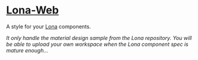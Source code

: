 # [Lona-Web](https://lona-web.github.io/Lona-Web/)

A style for your [Lona](https://github.com/airbnb/Lona) components.

_It only handle the material design sample from the Lona repository. You will be able to upload your own workspace when the Lona component spec is mature enough..._
